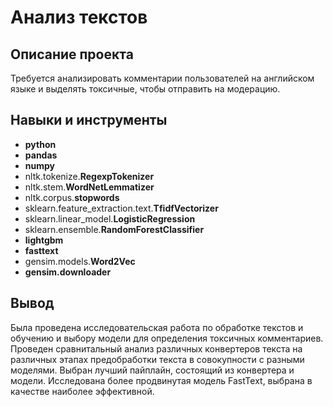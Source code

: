 # Анализ текстов

## Описание проекта

Требуется анализировать комментарии пользователей на английском языке и выделять токсичные, чтобы отправить на модерацию.

## Навыки и инструменты

- **python**
- **pandas**
- **numpy**
- nltk.tokenize.**RegexpTokenizer**
- nltk.stem.**WordNetLemmatizer**
- nltk.corpus.**stopwords**
- sklearn.feature_extraction.text.**TfidfVectorizer**
- sklearn.linear_model.**LogisticRegression**
- sklearn.ensemble.**RandomForestClassifier**
- **lightgbm**
- **fasttext**
- gensim.models.**Word2Vec**
- **gensim.downloader**


## Вывод

Была проведена исследовательская работа по обработке текстов и обучению и выбору модели для определения токсичных комментариев. Проведен сравнитальный анализ различных конвертеров текста на различных этапах предобработки текста в совокупности с разными моделями. Выбран лучший пайплайн, состоящий из конвертера и модели. Исследована более продвинутая модель FastText, выбрана в качестве наиболее эффективной.
